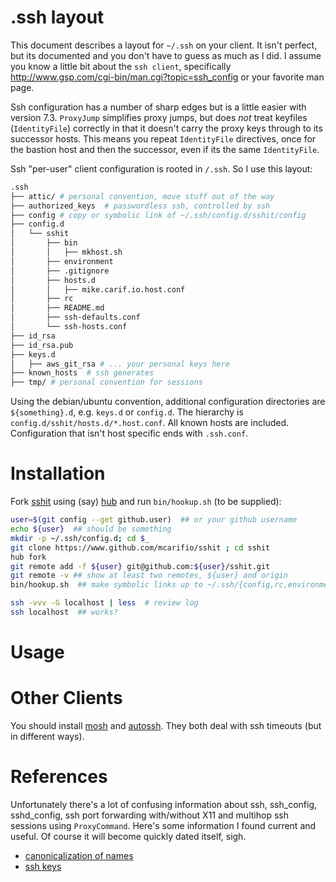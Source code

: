 # .ssh layout

This document describes a layout for `~/.ssh` on your client. It isn't perfect, but its documented and you don't have to guess as much as I did. I assume you know a little bit about the `ssh client`, specifically http://www.gsp.com/cgi-bin/man.cgi?topic=ssh_config or your favorite man page.

Ssh configuration has a number of sharp edges but is a little easier with version 7.3. `ProxyJump` simplifies proxy jumps, but does *not* treat keyfiles (`IdentityFile`) correctly in that it doesn't carry the proxy keys through to
its successor hosts. This means you repeat `IdentityFile` directives, once for the bastion host and then the successor, even if its the same `IdentityFile`.

Ssh "per-user" client configuration is rooted in `/.ssh`. So I use this layout:

```bash
.ssh
├── attic/ # personal convention, move stuff out of the way
├── authorized_keys  # passwordless ssh, controlled by ssh
├── config # copy or symbolic link of ~/.ssh/config.d/sshit/config
├── config.d
│   └── sshit
│       ├── bin
│       │   ├── mkhost.sh
│       ├── environment
│       ├── .gitignore
│       ├── hosts.d
│       │   ├── mike.carif.io.host.conf
│       ├── rc
│       ├── README.md
│       ├── ssh-defaults.conf
│       └── ssh-hosts.conf
├── id_rsa
├── id_rsa.pub
├── keys.d
│   ├── aws_git_rsa # ... your personal keys here
├── known_hosts  # ssh generates
├── tmp/ # personal convention for sessions
```

Using the debian/ubuntu convention, additional configuration directories are `${something}.d`, e.g. `keys.d` or `config.d`. The hierarchy is `config.d/sshit/hosts.d/*.host.conf`. All known hosts are included.
Configuration that isn't host specific ends with `.ssh.conf`.

# Installation

Fork [sshit](https://www.github.com/mcarifio/sshit) using (say) [hub](https://hub.github.com/hub.1.html) and run `bin/hookup.sh` (to be supplied):

```bash
user=$(git config --get github.user)  ## or your github username
echo ${user}  ## should be something
mkdir -p ~/.ssh/config.d; cd $_
git clone https://www.github.com/mcarifio/sshit ; cd sshit
hub fork
git remote add -f ${user} git@github.com:${user}/sshit.git
git remote -v ## show at least two remotes, ${user} and origin
bin/hookup.sh  ## make symbolic links up to ~/.ssh/{config,rc,environment}

ssh -vvv -G localhost | less  # review log
ssh localhost  ## works?
```

# Usage

# Other Clients

You should install [mosh]() and [autossh](). They both deal with ssh timeouts (but in different ways).


# References

Unfortunately there's a lot of confusing information about ssh, ssh_config, sshd_config, ssh port forwarding with/without X11 and multihop ssh sessions using `ProxyCommand`. Here's some information I found current and useful. Of course it will become quickly dated itself, sigh.

* [canonicalization of names](https://dotfiles.tnetconsulting.net/articles/2016/0109/ssh-canonicalization.html)
* [ssh keys](https://dotfiles.tnetconsulting.net/articles/2015/0506/empowering-openssh.html)


